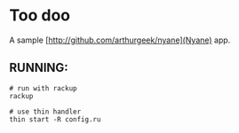 Too doo
===

A sample [http://github.com/arthurgeek/nyane](Nyane) app.

RUNNING:
------------

    # run with rackup
    rackup
  
    # use thin handler
    thin start -R config.ru
